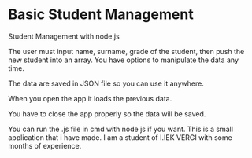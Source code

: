 # Basic Student Management
Student Management with node.js

The user must input name, surname, grade of the student, then push the new student into an array.
You have options to manipulate the data any time.

The data are saved in JSON file so you can use it anywhere.

When you open the app it loads the previous data.

You have to close the app properly so the data will be saved.

You can run the .js file in cmd with node js if you want.
This is a small application that i have made. I am a student of I.IEK VERGI with some months of experience.

